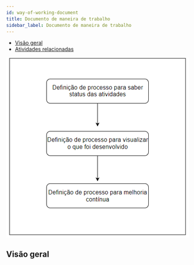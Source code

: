 ```yaml
---
id: way-of-working-document
title: Documento de maneira de trabalho
sidebar_label: Documento de maneira de trabalho
---
```

- [Visão geral](#visão-geral)
- [Atividades relacionadas](#atividades-relacionadas)

![Workflow](/img/endeavor/products/way-of-working/way-of-working-workflow.png)

## Visão geral
